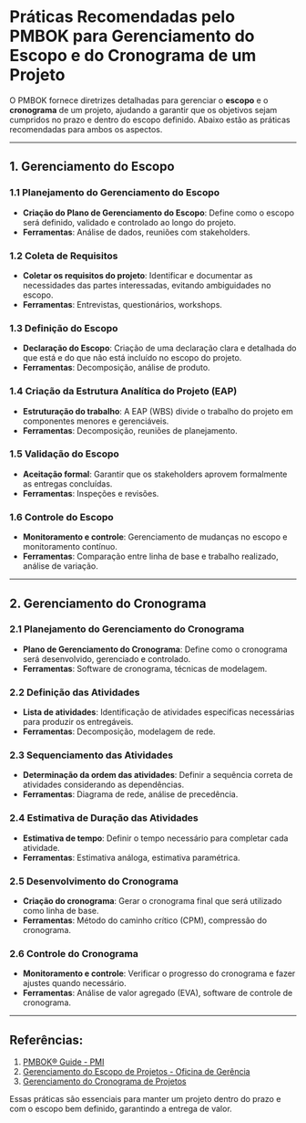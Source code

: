 
#                           Práticas Recomendadas pelo PMBOK para Gerenciamento do Escopo e do Cronograma de um Projeto

O PMBOK fornece diretrizes detalhadas para gerenciar o **escopo** e o **cronograma** de um projeto, ajudando a garantir que os objetivos sejam cumpridos no prazo e dentro do escopo definido. Abaixo estão as práticas recomendadas para ambos os aspectos.

---

## 1. Gerenciamento do Escopo

### 1.1 Planejamento do Gerenciamento do Escopo
- **Criação do Plano de Gerenciamento do Escopo**: Define como o escopo será definido, validado e controlado ao longo do projeto.
- **Ferramentas**: Análise de dados, reuniões com stakeholders.

### 1.2 Coleta de Requisitos
- **Coletar os requisitos do projeto**: Identificar e documentar as necessidades das partes interessadas, evitando ambiguidades no escopo.
- **Ferramentas**: Entrevistas, questionários, workshops.

### 1.3 Definição do Escopo
- **Declaração do Escopo**: Criação de uma declaração clara e detalhada do que está e do que não está incluído no escopo do projeto.
- **Ferramentas**: Decomposição, análise de produto.

### 1.4 Criação da Estrutura Analítica do Projeto (EAP)
- **Estruturação do trabalho**: A EAP (WBS) divide o trabalho do projeto em componentes menores e gerenciáveis.
- **Ferramentas**: Decomposição, reuniões de planejamento.

### 1.5 Validação do Escopo
- **Aceitação formal**: Garantir que os stakeholders aprovem formalmente as entregas concluídas.
- **Ferramentas**: Inspeções e revisões.

### 1.6 Controle do Escopo
- **Monitoramento e controle**: Gerenciamento de mudanças no escopo e monitoramento contínuo.
- **Ferramentas**: Comparação entre linha de base e trabalho realizado, análise de variação.

---

## 2. Gerenciamento do Cronograma

### 2.1 Planejamento do Gerenciamento do Cronograma
- **Plano de Gerenciamento do Cronograma**: Define como o cronograma será desenvolvido, gerenciado e controlado.
- **Ferramentas**: Software de cronograma, técnicas de modelagem.

### 2.2 Definição das Atividades
- **Lista de atividades**: Identificação de atividades específicas necessárias para produzir os entregáveis.
- **Ferramentas**: Decomposição, modelagem de rede.

### 2.3 Sequenciamento das Atividades
- **Determinação da ordem das atividades**: Definir a sequência correta de atividades considerando as dependências.
- **Ferramentas**: Diagrama de rede, análise de precedência.

### 2.4 Estimativa de Duração das Atividades
- **Estimativa de tempo**: Definir o tempo necessário para completar cada atividade.
- **Ferramentas**: Estimativa análoga, estimativa paramétrica.

### 2.5 Desenvolvimento do Cronograma
- **Criação do cronograma**: Gerar o cronograma final que será utilizado como linha de base.
- **Ferramentas**: Método do caminho crítico (CPM), compressão do cronograma.

### 2.6 Controle do Cronograma
- **Monitoramento e controle**: Verificar o progresso do cronograma e fazer ajustes quando necessário.
- **Ferramentas**: Análise de valor agregado (EVA), software de controle de cronograma.

---

## Referências:
1. [PMBOK® Guide - PMI](https://www.pmi.org/pmbok-guide-standards/foundational/pmbok)
3. [Gerenciamento do Escopo de Projetos - Oficina de Gerência](http://www.oficinadegerencia.com/2019/06guia-pmbok-gestao-do-escopo-do-projeto.html)
4. [Gerenciamento do Cronograma de Projetos](https://www.adp.com.br/gestao-de-projetos-gerenciamento-do-cronograma/)

Essas práticas são essenciais para manter um projeto dentro do prazo e com o escopo bem definido, garantindo a entrega de valor.
